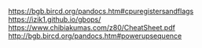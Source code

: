 https://bgb.bircd.org/pandocs.htm#cpuregistersandflags
https://izik1.github.io/gbops/
https://www.chibiakumas.com/z80/CheatSheet.pdf
http://bgb.bircd.org/pandocs.htm#powerupsequence
